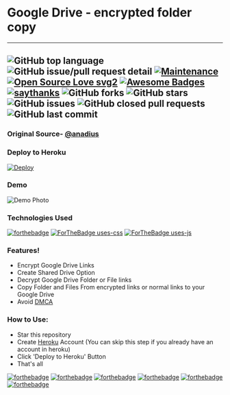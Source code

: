 # Google Drive - encrypted folder copy
---
![GitHub top language](https://img.shields.io/github/languages/top/MasterBrian99/GDrive-efc) ![GitHub issue/pull request detail](https://img.shields.io/github/issues/detail/author/MasterBrian99/GDrive-efc/1)   [![Maintenance](https://img.shields.io/badge/Maintained%3F-yes-green.svg)](https://github.com/MasterBrian99/GDrive-efc) [![Open Source Love svg2](https://badges.frapsoft.com/os/v2/open-source.svg?v=103)](https://github.com/MasterBrian99/GDrive-efc) [![Awesome Badges](https://img.shields.io/badge/badges-awesome-green.svg)](https://github.com/Naereen/badges) [![saythanks](https://img.shields.io/badge/say-thanks-ff69b4.svg)](https://github.com/anadius/gd-efc) 
![GitHub forks](https://img.shields.io/github/forks/MasterBrian99/GDrive-efc?style=social) ![GitHub stars](https://img.shields.io/github/stars/MasterBrian99/GDrive-efc?style=social)  ![GitHub issues](https://img.shields.io/github/issues/MasterBrian99/GDrive-efc) ![GitHub closed pull requests](https://img.shields.io/github/issues-pr-closed/MasterBrian99/GDrive-efc) ![GitHub last commit](https://img.shields.io/github/last-commit/MasterBrian99/GDrive-efc)
---

### Original Source- [@anadius](https://github.com/anadius)
### Deploy to Heroku
[![Deploy](https://www.herokucdn.com/deploy/button.svg)](https://heroku.com/deploy)
### Demo
![Demo Photo](https://i.imgur.com/8DZVhjm.png)
### Technologies Used
[![forthebadge](https://forthebadge.com/images/badges/uses-html.svg)](http://forthebadge.com) [![ForTheBadge uses-css](http://ForTheBadge.com/images/badges/uses-css.svg)](https://github.com/MasterBrian99/GDrive-efc) [![ForTheBadge uses-js](http://ForTheBadge.com/images/badges/uses-js.svg)](https://github.com/MasterBrian99/GDrive-efc) 

### Features!
  
  - Encrypt Google Drive Links
  - Create Shared Drive Option 
  - Decrypt Google Drive Folder or File links
  - Copy Folder and Files From encrypted links or normal links to your Google Drive
  - Avoid [DMCA](https://www.dmca.com/)


### How to Use:
  - Star this repository
  - Create [Heroku](https://signup.heroku.com/) Account (You can skip this step if you already have an account in heroku)
  - Click 'Deploy to Heroku' Button
  - That's all


[![forthebadge](https://forthebadge.com/images/badges/built-by-developers.svg)](https://github.com/MasterBrian99/GDrive-efc) [![forthebadge](https://forthebadge.com/images/badges/built-with-grammas-recipe.svg)](https://github.com/MasterBrian99/GDrive-efc) [![forthebadge](https://forthebadge.com/images/badges/built-with-love.svg)](https://github.com/MasterBrian99/GDrive-efc) [![forthebadge](https://forthebadge.com/images/badges/built-with-science.svg)](https://forthebadge.com) [![forthebadge](https://forthebadge.com/images/badges/its-not-a-lie-if-you-believe-it.svg)](https://github.com/MasterBrian99/GDrive-efc) [![forthebadge](https://forthebadge.com/images/badges/winter-is-coming.svg)](https://forthebadge.com)


